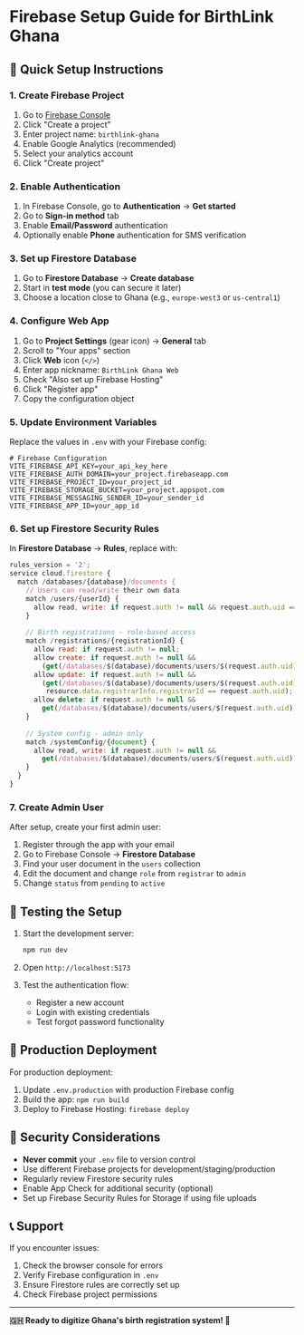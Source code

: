 # Firebase Setup Guide for BirthLink Ghana

## 🚀 Quick Setup Instructions

### 1. Create Firebase Project

1. Go to [Firebase Console](https://console.firebase.google.com/)
2. Click "Create a project"
3. Enter project name: `birthlink-ghana`
4. Enable Google Analytics (recommended)
5. Select your analytics account
6. Click "Create project"

### 2. Enable Authentication

1. In Firebase Console, go to **Authentication** → **Get started**
2. Go to **Sign-in method** tab
3. Enable **Email/Password** authentication
4. Optionally enable **Phone** authentication for SMS verification

### 3. Set up Firestore Database

1. Go to **Firestore Database** → **Create database**
2. Start in **test mode** (you can secure it later)
3. Choose a location close to Ghana (e.g., `europe-west3` or `us-central1`)

### 4. Configure Web App

1. Go to **Project Settings** (gear icon) → **General** tab
2. Scroll to "Your apps" section
3. Click **Web** icon (`</>`)
4. Enter app nickname: `BirthLink Ghana Web`
5. Check "Also set up Firebase Hosting"
6. Click "Register app"
7. Copy the configuration object

### 5. Update Environment Variables

Replace the values in `.env` with your Firebase config:

```env
# Firebase Configuration
VITE_FIREBASE_API_KEY=your_api_key_here
VITE_FIREBASE_AUTH_DOMAIN=your_project.firebaseapp.com  
VITE_FIREBASE_PROJECT_ID=your_project_id
VITE_FIREBASE_STORAGE_BUCKET=your_project.appspot.com
VITE_FIREBASE_MESSAGING_SENDER_ID=your_sender_id
VITE_FIREBASE_APP_ID=your_app_id
```

### 6. Set up Firestore Security Rules

In **Firestore Database** → **Rules**, replace with:

```javascript
rules_version = '2';
service cloud.firestore {
  match /databases/{database}/documents {
    // Users can read/write their own data
    match /users/{userId} {
      allow read, write: if request.auth != null && request.auth.uid == userId;
    }
    
    // Birth registrations - role-based access
    match /registrations/{registrationId} {
      allow read: if request.auth != null;
      allow create: if request.auth != null && 
        (get(/databases/$(database)/documents/users/$(request.auth.uid)).data.role in ['admin', 'registrar']);
      allow update: if request.auth != null && 
        (get(/databases/$(database)/documents/users/$(request.auth.uid)).data.role == 'admin' ||
         resource.data.registrarInfo.registrarId == request.auth.uid);
      allow delete: if request.auth != null && 
        get(/databases/$(database)/documents/users/$(request.auth.uid)).data.role == 'admin';
    }
    
    // System config - admin only
    match /systemConfig/{document} {
      allow read, write: if request.auth != null && 
        get(/databases/$(database)/documents/users/$(request.auth.uid)).data.role == 'admin';
    }
  }
}
```

### 7. Create Admin User

After setup, create your first admin user:

1. Register through the app with your email
2. Go to Firebase Console → **Firestore Database**
3. Find your user document in the `users` collection
4. Edit the document and change `role` from `registrar` to `admin`
5. Change `status` from `pending` to `active`

## 🎯 Testing the Setup

1. Start the development server:
   ```bash
   npm run dev
   ```

2. Open `http://localhost:5173`

3. Test the authentication flow:
   - Register a new account
   - Login with existing credentials
   - Test forgot password functionality

## 📱 Production Deployment

For production deployment:

1. Update `.env.production` with production Firebase config
2. Build the app: `npm run build`
3. Deploy to Firebase Hosting: `firebase deploy`

## 🔐 Security Considerations

- **Never commit** your `.env` file to version control
- Use different Firebase projects for development/staging/production
- Regularly review Firestore security rules
- Enable App Check for additional security (optional)
- Set up Firebase Security Rules for Storage if using file uploads

## 📞 Support

If you encounter issues:
1. Check the browser console for errors
2. Verify Firebase configuration in `.env`
3. Ensure Firestore rules are correctly set up
4. Check Firebase project permissions

---

**🇬🇭 Ready to digitize Ghana's birth registration system! 👶**
